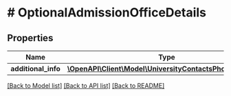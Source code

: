 # # OptionalAdmissionOfficeDetails

## Properties

Name | Type | Description | Notes
------------ | ------------- | ------------- | -------------
**additional_info** | [**\OpenAPI\Client\Model\UniversityContactsPhoneNumber[]**](UniversityContactsPhoneNumber.md) |  | [optional]

[[Back to Model list]](../../README.md#models) [[Back to API list]](../../README.md#endpoints) [[Back to README]](../../README.md)
